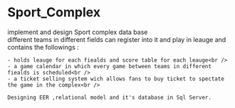 # Sport_Complex
implement and design Sport complex data base <br />
different teams in different fields can register into it and play in leauge and contains the followings :<br />
```
- holds leauge for each fiealds and score table for each leauge<br />
- a game calendar in which every game between teams in different fiealds is scheduled<br />
- a ticket selling system wich allows fans to buy ticket to spectate the game in the complex<br />
```
`Designing EER ,relational model and it's database in Sql Server.`
